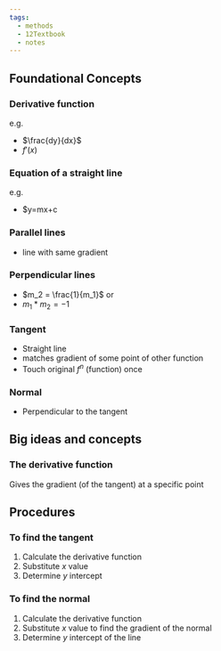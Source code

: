 ```yaml
---
tags:
  - methods
  - 12Textbook
  - notes
---
```

## Foundational Concepts
### Derivative function
e.g.
- $\frac{dy}{dx}$
- $f'(x)$
### Equation of a straight line
e.g. 
- $y=mx+c
### Parallel lines
- line with same gradient
### Perpendicular lines
- $m_2 = \frac{1}{m_1}$
or
- $m_1 * m_2 = -1$

### Tangent
- Straight line
- matches gradient of some point of other function
- Touch original $f^n$ (function) once
### Normal
- Perpendicular to the tangent


## Big ideas and concepts

### The derivative function
Gives the gradient (of the tangent) at a specific point


## Procedures
### To find the tangent
1. Calculate the derivative function
2. Substitute $x$ value 
3. Determine $y$ intercept

### To find the normal
1.  Calculate the derivative function
2. Substitute $x$ value to find the gradient of the normal
3. Determine $y$ intercept of the line